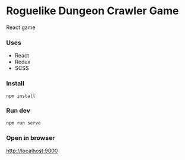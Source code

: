 # Roguelike Dungeon Crawler Game

React game

### Uses
- React
- Redux
- SCSS

### Install

```
npm install
```

### Run dev

```
npm run serve
```

### Open in browser

[http://localhost:9000](http://localhost:9000)
